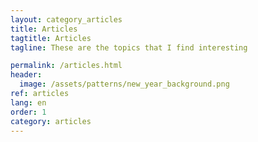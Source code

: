 ```yaml
---
layout: category_articles
title: Articles
tagtitle: Articles
tagline: These are the topics that I find interesting

permalink: /articles.html
header:
  image: /assets/patterns/new_year_background.png
ref: articles
lang: en
order: 1
category: articles
---
```





